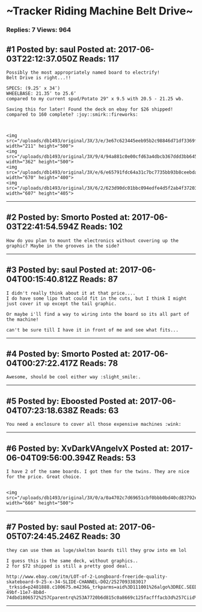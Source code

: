 # ~Tracker Riding Machine Belt Drive~

### Replies: 7 Views: 964

## \#1 Posted by: saul Posted at: 2017-06-03T22:12:37.050Z Reads: 117

```
Possibly the most appropriately named board to electrify!
Belt Drive is right...!!

SPECS: (9.25″ x 34″)
WHEELBASE: 21.35″ to 25.6″
compared to my current spud/Potato 29" x 9.5 with 20.5 - 21.25 wb.

Saving this for later! Found the deck on ebay for $26 shipped! compared to 160 complete? :joy::smirk::fireworks:



<img src="/uploads/db1493/original/3X/3/e/3e67c623445eeb95b2c98846d71df3369fbc21a2.jpg" width="211" height="500">
<img src="/uploads/db1493/original/3X/9/4/94a881c0e00cfd63a4dbcb367ddd3bb64596c8da.jpg" width="362" height="500">
<img src="/uploads/db1493/original/3X/e/6/e65791fdc64a31c7bc7735bb93b8ceebda7df4ad.png" width="670" height="400">
<img src="/uploads/db1493/original/3X/6/2/623d90dc01bbc094edfe4d5f2ab4f37203085c60.jpg" width="607" height="405">
```

---
## \#2 Posted by: Smorto Posted at: 2017-06-03T22:41:54.594Z Reads: 102

```
How do you plan to mount the electronics without covering up the graphic? Maybe in the grooves in the side?
```

---
## \#3 Posted by: saul Posted at: 2017-06-04T00:15:40.812Z Reads: 87

```
I didn't really think about it at that price....
I do have some lipo that could fit in the cuts, but I think I might just cover it up except the tail graphic.

Or maybe i'll find a way to wiring into the board so its all part of the machine! 

can't be sure till I have it in front of me and see what fits...
```

---
## \#4 Posted by: Smorto Posted at: 2017-06-04T00:27:22.417Z Reads: 78

```
Awesome, should be cool either way :slight_smile:.
```

---
## \#5 Posted by: Eboosted Posted at: 2017-06-04T07:23:18.638Z Reads: 63

```
You need a enclosure to cover all those expensive machines :wink:
```

---
## \#6 Posted by: XvDarkVAngelvX Posted at: 2017-06-04T09:56:00.394Z Reads: 53

```
I have 2 of the same boards. I got them for the twins. They are nice for the price. Great choice.


<img src="/uploads/db1493/original/3X/0/a/0a4702c7d69651cbf0bbb0bd40cd83792e91adb8.jpg" width="666" height="500">
```

---
## \#7 Posted by: saul Posted at: 2017-06-05T07:24:45.246Z Reads: 30

```
they can use them as luge/skelton boards till they grow into em lol

I guess this is the same deck, without graphics..
2 for $72 shipped is still a pretty good deal..

http://www.ebay.com/itm/LOT-of-2-Longboard-freeride-quality-skateboard-9-25-x-34-SLIDE-CHANNEL-D02/252709338301?_trksid=p2481888.c100675.m4236&_trkparms=aid%3D111001%26algo%3DREC.SEED%26ao%3D1%26asc%3D20160908105057%26meid%3Dc5cbd72a746d4860afce79aa42c28327%26pid%3D100675%26rk%3D6%26rkt%3D15%26sd%3D201945154197&_trkparms=pageci%253A816ee96f-49bf-11e7-8b8d-74dbd1806572%257Cparentrq%253A7720b6d815c0a8669c125facfffacb3d%257Ciid%253A1
```

---
